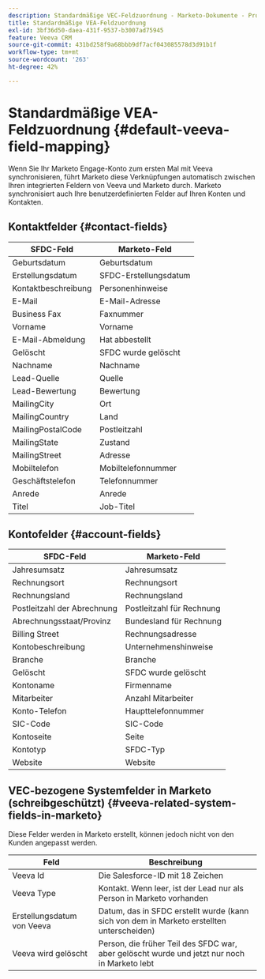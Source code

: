 ```yaml
---
description: Standardmäßige VEC-Feldzuordnung - Marketo-Dokumente - Produktdokumentation
title: Standardmäßige VEA-Feldzuordnung
exl-id: 3bf36d50-daea-431f-9537-b3007ad75945
feature: Veeva CRM
source-git-commit: 431bd258f9a68bbb9df7acf043085578d3d91b1f
workflow-type: tm+mt
source-wordcount: '263'
ht-degree: 42%

---
```


# Standardmäßige VEA-Feldzuordnung {#default-veeva-field-mapping}

Wenn Sie Ihr Marketo Engage-Konto zum ersten Mal mit Veeva synchronisieren, führt Marketo diese Verknüpfungen automatisch zwischen Ihren integrierten Feldern von Veeva und Marketo durch. Marketo synchronisiert auch Ihre benutzerdefinierten Felder auf Ihren Konten und Kontakten.

## Kontaktfelder {#contact-fields}

<table>
  <colgroup>
    <col/>
    <col/>
  </colgroup>
  <thead>
    <tr>
      <th>SFDC-Feld</th>
      <th>Marketo-Feld</th>
    </tr>
  </thead>
  <tbody>
    <tr>
      <td>Geburtsdatum</td>
      <td>Geburtsdatum</td>
    </tr>
    <tr>
      <td>Erstellungsdatum</td>
      <td>SFDC-Erstellungsdatum</td>
    </tr>
    <tr>
      <td>Kontaktbeschreibung</td>
      <td>Personenhinweise</td>
    </tr>
    <tr>
      <td>E-Mail</td>
      <td>E-Mail-Adresse</td>
    </tr>
    <tr>
      <td>Business Fax</td>
      <td>Faxnummer</td>
    </tr>
    <tr>
      <td>Vorname</td>
      <td>Vorname</td>
    </tr>
    <tr>
      <td>E-Mail-Abmeldung</td>
      <td>Hat abbestellt</td>
    </tr>
    <tr>
      <td>Gelöscht</td>
      <td>SFDC wurde gelöscht</td>
    </tr>
    <tr>
      <td>Nachname</td>
      <td>Nachname</td>
    </tr>
    <tr>
      <td>Lead-Quelle</td>
      <td>Quelle</td>
    </tr>
    <tr>
      <td>Lead-Bewertung</td>
      <td>Bewertung</td>
    </tr>
    <tr>
      <td>MailingCity</td>
      <td>Ort</td>
    </tr>
    <tr>
      <td>MailingCountry</td>
      <td>Land</td>
    </tr>
    <tr>
      <td>MailingPostalCode</td>
      <td>Postleitzahl</td>
    </tr>
    <tr>
      <td>MailingState</td>
      <td>Zustand</td>
    </tr>
    <tr>
      <td>MailingStreet</td>
      <td>Adresse</td>
    </tr>
    <tr>
      <td>Mobiltelefon</td>
      <td>Mobiltelefonnummer</td>
    </tr>
    <tr>
      <td>Geschäftstelefon</td>
      <td>Telefonnummer</td>
    </tr>
    <tr>
      <td>Anrede</td>
      <td>Anrede</td>
    </tr>
    <tr>
      <td>Titel</td>
      <td>Job-Titel</td>
    </tr>
  </tbody>
</table>

## Kontofelder {#account-fields}

<table>
  <colgroup>
    <col/>
    <col/>
  </colgroup>
  <thead>
    <tr>
      <th>SFDC-Feld</th>
      <th>Marketo-Feld</th>
    </tr>
  </thead>
  <tbody>
    <tr>
      <td>Jahresumsatz</td>
      <td>Jahresumsatz</td>
    </tr>
    <tr>
      <td>Rechnungsort</td>
      <td>Rechnungsort</td>
    </tr>
    <tr>
      <td>Rechnungsland</td>
      <td>Rechnungsland</td>
    </tr>
    <tr>
      <td>Postleitzahl der Abrechnung</td>
      <td>Postleitzahl für Rechnung</td>
    </tr>
    <tr>
      <td>Abrechnungsstaat/Provinz</td>
      <td>Bundesland für Rechnung</td>
    </tr>
    <tr>
      <td>Billing Street</td>
      <td>Rechnungsadresse</td>
    </tr>
    <tr>
      <td>Kontobeschreibung</td>
      <td>Unternehmenshinweise</td>
    </tr>
    <tr>
      <td>Branche</td>
      <td>Branche</td>
    </tr>
    <tr>
      <td>Gelöscht</td>
      <td>SFDC wurde gelöscht</td>
    </tr>
    <tr>
      <td>Kontoname</td>
      <td>Firmenname</td>
    </tr>
    <tr>
      <td>Mitarbeiter</td>
      <td>Anzahl Mitarbeiter</td>
    </tr>
    <tr>
      <td>Konto-Telefon</td>
      <td>Haupttelefonnummer</td>
    </tr>
    <tr>
      <td>SIC-Code</td>
      <td>SIC-Code</td>
    </tr>
    <tr>
      <td>Kontoseite</td>
      <td>Seite</td>
    </tr>
    <tr>
      <td>Kontotyp</td>
      <td>SFDC-Typ</td>
    </tr>
    <tr>
      <td>Website</td>
      <td>Website</td>
    </tr>
  </tbody>
</table>

## VEC-bezogene Systemfelder in Marketo (schreibgeschützt) {#veeva-related-system-fields-in-marketo}

Diese Felder werden in Marketo erstellt, können jedoch nicht von den Kunden angepasst werden.

<table>
  <colgroup>
    <col/>
    <col/>
  </colgroup>
  <thead>
    <tr>
      <th>Feld</th>
      <th>Beschreibung</th>
    </tr>
  </thead>
  <tbody>
    <tr>
      <td>Veeva Id</td>
      <td>Die Salesforce-ID mit 18 Zeichen</td>
    </tr>
    <tr>
      <td>Veeva Type</td>
      <td>Kontakt. Wenn leer, ist der Lead nur als Person in Marketo vorhanden</td>
    </tr>
    <tr>
      <td>Erstellungsdatum von Veeva</td>
      <td>Datum, das in SFDC erstellt wurde (kann sich von dem in Marketo erstellten unterscheiden)</td>
    </tr>
    <tr>
      <td>Veeva wird gelöscht</td>
      <td>Person, die früher Teil des SFDC war, aber gelöscht wurde und jetzt nur noch in Marketo lebt</td>
    </tr>
  </tbody>
</table>
